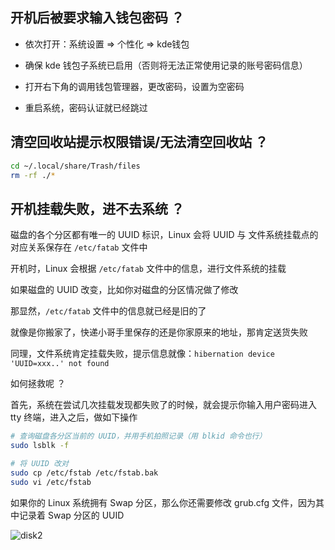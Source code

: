 ## 开机后被要求输入钱包密码 ？

- 依次打开：系统设置 => 个性化 => kde钱包

- 确保 kde 钱包子系统已启用（否则将无法正常使用记录的账号密码信息）

- 打开右下角的调用钱包管理器，更改密码，设置为空密码

- 重启系统，密码认证就已经跳过

## 清空回收站提示权限错误/无法清空回收站 ？

```sh
cd ~/.local/share/Trash/files
rm -rf ./*
```

## 开机挂载失败，进不去系统 ？

磁盘的各个分区都有唯一的 UUID 标识，Linux 会将 UUID 与 文件系统挂载点的对应关系保存在 `/etc/fatab` 文件中

开机时，Linux 会根据 `/etc/fatab` 文件中的信息，进行文件系统的挂载

如果磁盘的 UUID 改变，比如你对磁盘的分区情况做了修改

那显然，`/etc/fatab` 文件中的信息就已经是旧的了

就像是你搬家了，快递小哥手里保存的还是你家原来的地址，那肯定送货失败

同理，文件系统肯定挂载失败，提示信息就像：`hibernation device 'UUID=xxx..' not found`

如何拯救呢 ？

首先，系统在尝试几次挂载发现都失败了的时候，就会提示你输入用户密码进入 tty 终端，进入之后，做如下操作

```bash
# 查询磁盘各分区当前的 UUID，并用手机拍照记录（用 blkid 命令也行）
sudo lsblk -f

# 将 UUID 改对
sudo cp /etc/fstab /etc/fstab.bak
sudo vi /etc/fstab
```

如果你的 Linux 系统拥有 Swap 分区，那么你还需要修改 grub.cfg 文件，因为其中记录着 Swap 分区的 UUID

![disk2](https://aliyun-oss-lpj.oss-cn-qingdao.aliyuncs.com/images/mass/disk2.png)
